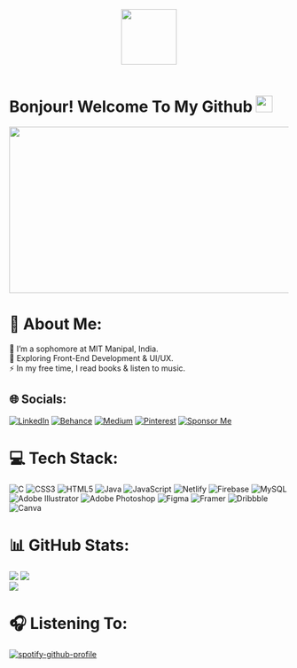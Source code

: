 <div id="header" align="center">
  <img src="https://media.giphy.com/media/v1.Y2lkPTc5MGI3NjExZnI5NjFpbDg4OGp6Ymh4NjdtZzJ3cm1ib2JocmRtNXM4cWFrbzF3aSZlcD12MV9pbnRlcm5hbF9naWZfYnlfaWQmY3Q9cw/9B8dqzmFI0yujEjfgg/giphy.gif" width="100"/>  <br><br>
  <img src="https://komarev.com/ghpvc/?username=sayalisachin&style=flat-square&color=blue" alt=""/>
</div>

</div>
<h1>
  Bonjour! Welcome To My Github
  <img src="https://media.giphy.com/media/hvRJCLFzcasrR4ia7z/giphy.gif" width="30px"/>
  
</h1>
<div align="center">
  <img src="https://media.giphy.com/media/v1.Y2lkPTc5MGI3NjExNXZmNnA3dXY4NzBwM2E4aTVjZW5zMXFkZmUxdzVveW12bHBhOGM1NiZlcD12MV9pbnRlcm5hbF9naWZfYnlfaWQmY3Q9Zw/Rpl1sod1vCXK0L2SUN/giphy.gif" width="600" height="300"/>
</div>

# 💫 About Me:
🔭 I’m a sophomore at MIT Manipal, India.<br>🌱 Exploring Front-End Development & UI/UX.<br>⚡ In my free time, I read books & listen to music.



## 🌐 Socials:
[![LinkedIn](https://img.shields.io/badge/LinkedIn-%230077B5.svg?logo=linkedin&logoColor=white)](https://linkedin.com/in/sayali-sachin-chorge-0a595a252) [![Behance](https://img.shields.io/badge/Behance-1769ff?logo=behance&logoColor=white)](https://behance.net/sayalisachin) [![Medium](https://img.shields.io/badge/Medium-12100E?logo=medium&logoColor=white)](https://medium.com/@sayalischorge) [![Pinterest](https://img.shields.io/badge/Pinterest-%23E60023.svg?logo=Pinterest&logoColor=white)](https://pinterest.com/sayalisachinc) [![Sponsor Me](https://img.shields.io/static/v1?label=Sponsor&message=%E2%9D%A4&logo=GitHub&color=%23fe8e86)](https://github.com/sponsors/<sayalisachin>)

# 💻 Tech Stack:
![C](https://img.shields.io/badge/c-%2300599C.svg?style=for-the-badge&logo=c&logoColor=white) ![CSS3](https://img.shields.io/badge/css3-%231572B6.svg?style=for-the-badge&logo=css3&logoColor=white) ![HTML5](https://img.shields.io/badge/html5-%23E34F26.svg?style=for-the-badge&logo=html5&logoColor=white) ![Java](https://img.shields.io/badge/java-%23ED8B00.svg?style=for-the-badge&logo=openjdk&logoColor=white) ![JavaScript](https://img.shields.io/badge/javascript-%23323330.svg?style=for-the-badge&logo=javascript&logoColor=%23F7DF1E) ![Netlify](https://img.shields.io/badge/netlify-%23000000.svg?style=for-the-badge&logo=netlify&logoColor=#00C7B7) ![Firebase](https://img.shields.io/badge/Firebase-039BE5?style=for-the-badge&logo=Firebase&logoColor=white) ![MySQL](https://img.shields.io/badge/mysql-%2300000f.svg?style=for-the-badge&logo=mysql&logoColor=white) ![Adobe Illustrator](https://img.shields.io/badge/adobe%20illustrator-%23FF9A00.svg?style=for-the-badge&logo=adobe%20illustrator&logoColor=white) ![Adobe Photoshop](https://img.shields.io/badge/adobe%20photoshop-%2331A8FF.svg?style=for-the-badge&logo=adobe%20photoshop&logoColor=white) ![Figma](https://img.shields.io/badge/figma-%23F24E1E.svg?style=for-the-badge&logo=figma&logoColor=white) ![Framer](https://img.shields.io/badge/Framer-black?style=for-the-badge&logo=framer&logoColor=blue) ![Dribbble](https://img.shields.io/badge/Dribbble-EA4C89?style=for-the-badge&logo=dribbble&logoColor=white) ![Canva](https://img.shields.io/badge/Canva-%2300C4CC.svg?style=for-the-badge&logo=Canva&logoColor=white)

# 📊 GitHub Stats:
![](https://github-readme-stats.vercel.app/api?username=sayalisachin&theme=radical&hide_border=false&include_all_commits=true&count_private=true)
![](https://github-readme-streak-stats.herokuapp.com/?user=sayalisachin&theme=radical&hide_border=false)<br/>
![](https://github-readme-stats.vercel.app/api/top-langs/?username=sayalisachin&theme=radical&hide_border=false&include_all_commits=true&count_private=true&layout=compact)

# 🎧 Listening To:
[![spotify-github-profile](https://spotify-github-profile.vercel.app/api/view?uid=31snbebelpmd4mg3zmdsqurikski&cover_image=false&theme=default&show_offline=false&background_color=121212&interchange=true)](https://spotify-github-profile.vercel.app/api/view?uid=31snbebelpmd4mg3zmdsqurikski&redirect=true)

</div>



<!---
sayalisachin/sayalisachin is a ✨ special ✨ repository because its `README.md` (this file) appears on your GitHub profile.
You can click the Preview link to take a look at your changes.
--->
